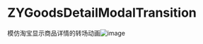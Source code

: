# ZYGoodsDetailModalTransition
模仿淘宝显示商品详情的转场动画![image](https://github.com/Yanyinghenmei/ZYGoodsDetailModalTransition/row/master/image/ShowDetail.jpg)
